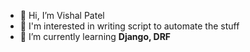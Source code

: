 - 👋 Hi, I’m Vishal Patel
- 👀 I'm interested in writing script to automate the stuff
- 🌱 I’m currently learning <b>Django, DRF</b>

<!---
Vishalpatel4/Vishalpatel4 is a ✨ special ✨ repository because its `README.md` (this file) appears on your GitHub profile.
You can click the Preview link to take a look at your changes.
--->
